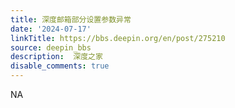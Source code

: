 ```yaml
---
title: 深度邮箱部分设置参数异常
date: '2024-07-17'
linkTitle: https://bbs.deepin.org/en/post/275210
source: deepin_bbs
description:  深度之家 
disable_comments: true
---
```

NA
